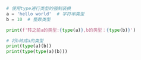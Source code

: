 
<BlogInfo id="1154" title="5.类型的强制转换" author="白日梦想猿" pv=0 read_times=0 pre_cost_time=0分7秒 category="可迭代对象_迭代器和生成器" tag_list="['可迭代对象_迭代器和生成器']" create_time="2022.04.17 09:33:45" update_time="2022.04.17 09:35:57" />

```python
# 使用type进行类型的强制装换
a = 'hello world'  # 字符串类型
b = 10  # 整数类型

print(f'转之前a的类型:{type(a)},b的类型：{type(b)}')

# 将b转成a的类型
print(type(a)(b))
print(type(type(a)(b)))

```
